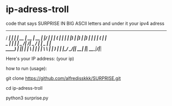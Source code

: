# ip-adress-troll
code that says  SURPRISE IN BIG ASCII letters and under it your ipv4 adress 
  _____ _    _ _____  _____  _____  _____  _____ ______ 
  / ____| |  | |  __ \|  __ \|  __ \|_   _|/ ____|  ____|
 | (___ | |  | | |__) | |__) | |__) | | | | (___ | |__   
  \___ \| |  | |  _  /|  ___/|  _  /  | |  \___ \|  __|  
  ____) | |__| | | \ \| |    | | \ \ _| |_ ____) | |____ 
 |_____/ \____/|_|  \_\_|    |_|  \_\_____|_____/|______|

Here's your IP address: (your ip)

how to run (usage):

git clone https://github.com/alfredisskkk/SURPRISE.git

cd ip-adress-troll

python3 surprise.py
